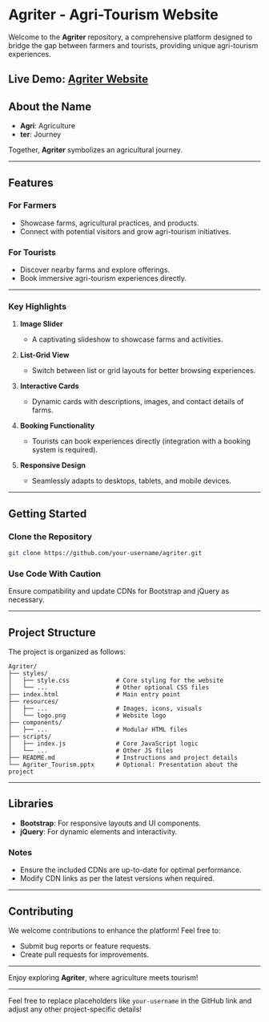 # Agriter - Agri-Tourism Website

Welcome to the **Agriter** repository, a comprehensive platform designed to bridge the gap between farmers and tourists, providing unique agri-tourism experiences.

Live Demo: [Agriter Website](https://ashishsahu2002.github.io/Tourism_Website/)
---

## **About the Name**
- **Agri**: Agriculture  
- **ter**: Journey  

Together, **Agriter** symbolizes an agricultural journey.

---

## **Features**

### **For Farmers**
- Showcase farms, agricultural practices, and products.
- Connect with potential visitors and grow agri-tourism initiatives.

### **For Tourists**
- Discover nearby farms and explore offerings.
- Book immersive agri-tourism experiences directly.

---

### **Key Highlights**
1. **Image Slider**  
   - A captivating slideshow to showcase farms and activities.  

2. **List-Grid View**  
   - Switch between list or grid layouts for better browsing experiences.  

3. **Interactive Cards**  
   - Dynamic cards with descriptions, images, and contact details of farms.  

4. **Booking Functionality**  
   - Tourists can book experiences directly (integration with a booking system is required).  

5. **Responsive Design**  
   - Seamlessly adapts to desktops, tablets, and mobile devices.

---

## **Getting Started**

### **Clone the Repository**
```bash
git clone https://github.com/your-username/agriter.git
```

### **Use Code With Caution**
Ensure compatibility and update CDNs for Bootstrap and jQuery as necessary.

---

## **Project Structure**

The project is organized as follows:

```plaintext
Agriter/
├── styles/
│   ├── style.css             # Core styling for the website
│   └── ...                   # Other optional CSS files
├── index.html                # Main entry point
├── resources/
│   ├── ...                   # Images, icons, visuals
│   └── logo.png              # Website logo
├── components/
│   ├── ...                   # Modular HTML files
├── scripts/
│   ├── index.js              # Core JavaScript logic
│   └── ...                   # Other JS files
├── README.md                 # Instructions and project details
└── Agriter_Tourism.pptx      # Optional: Presentation about the project
```

---

## **Libraries**
- **Bootstrap**: For responsive layouts and UI components.
- **jQuery**: For dynamic elements and interactivity.

### **Notes**  
- Ensure the included CDNs are up-to-date for optimal performance.
- Modify CDN links as per the latest versions when required.

---

## **Contributing**
We welcome contributions to enhance the platform! Feel free to:
- Submit bug reports or feature requests.
- Create pull requests for improvements.

---

Enjoy exploring **Agriter**, where agriculture meets tourism!  

--- 

Feel free to replace placeholders like `your-username` in the GitHub link and adjust any other project-specific details!